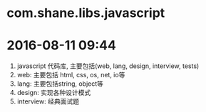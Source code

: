 # com.shane.libs.javascript
# 2016-08-11 09:44
1. javascript 代码库, 主要包括(web, lang, design, interview, tests)
2. web: 主要包括 html, css, os, net, io等
3. lang: 主要包括string, object等
4. design: 实现各种设计模式
5. interview: 经典面试题
